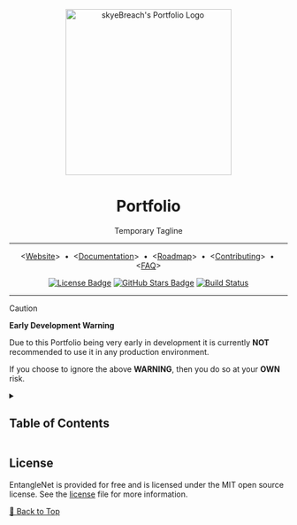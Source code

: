 <div align="center">
    <!-- TODO: Replace with correct logo -->
    <!-- Project/Repository Logo -->
    <img alt="skyeBreach's Portfolio Logo"
        src="https://placehold.co/300x150/9A7FDF/FFFFFF?text=Portfolio+Logo"
        width=300
    />
    <!-- Name & Tagline -->
    <div id="toc">
        <ul style="list-style: none; padding: 0;">
            <summary>
                    <h1>Portfolio</h1>
                    <p>Temporary Tagline</p>
            </summary>
        </ul>
    </div>
    <!-- Header Break -->
    <hr/>
    <!-- Quicklinks -->
    <p align="center">
        &lt;<a href="https://github.com/skyeBreach/portfolio">Website</a>&gt;
        <span>&nbsp;&#8226;&nbsp;</span>
        &lt;<a href="./docs/pages/index.md">Documentation</a>&gt;
        <span>&nbsp;&#8226;&nbsp;</span>
        &lt;<a href="./docs/pages/roadmap.md">Roadmap</a>&gt;
        <span>&nbsp;&#8226;&nbsp;</span>
        &lt;<a href="./CONTRIBUTING.md">Contributing</a>&gt;
        <span>&nbsp;&#8226;&nbsp;</span>
        &lt;<a href="./docs/pages/faq.md">FAQ</a>&gt;
    </p>
    <!-- Badges -->
    <p>
        <!-- License Badge -->
        <a
            href="https://github.com/skyeBreach/portfolio/blob/main/LICENSE"
        ><img
            alt="License Badge"
            src="https://flat.badgen.net/github/license/skyeBreach/portfolio"
        ></a>
        <!-- TODO: Set the correct link -->
        <!-- Github Stars Badge -->
        <a
            href="https://github.com/skyeBreach/portfolio/stargazers"
        ><img
            alt="GitHub Stars Badge"
            src="https://flat.badgen.net/github/stars/skyeBreach/portfolio"
        /></a>
        <!-- TODO: Set the correct link -->
        <!-- TODO: Set the correct badge from flat.badgen.net -->
        <!-- Build Status -->
        <a
            href="https://github.com/skyeBreach/portfolio/actions"
        ><img
            alt="Build Status"
            src="https://img.shields.io/github/actions/workflow/status/skyeBreach/portfolio/build.yml?label=Build"
        ></a>
    </p>
    <hr/>
</div>

> [!CAUTION]
> **Early Development Warning**
>
> Due to this Portfolio being very early in development it is currently **NOT** recommended to use it in any production
> environment.
>
> If you choose to ignore the above **WARNING**, then you do so at your **OWN** risk.
>

<details><summary><h2>Table of Contents</h2></summary>

<!-- toc-start -->

- [License](#license)

<!-- toc-end -->

</details>

<!-- =========================================================================================== -->

## License

EntangleNet is provided for free and is licensed under the MIT open source license.
See the [license][LICENSE] file for more information.

[🔼 Back to Top][back-to-top]

<!-- =========================================================================================== -->

[back-to-top]: #portfolio
[license]: https://github.com/skyeBreach/portfolio/blob/main/LICENSE

<!-- =========================================================================================== -->

